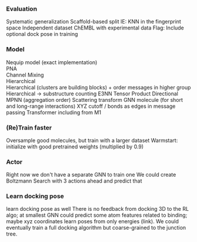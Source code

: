 ### Evaluation
Systematic generalization 
Scaffold-based split IE: KNN in the fingerprint space
Independent dataset ChEMBL with experimental data
Flag: Include optional dock pose in training

### Model
Nequip model (exact implementation)  
PNA  
Channel Mixing  
Hierarchical   
Hierarchical (clusters are building blocks) + order messages in higher group 
Hierarchical -> substructure counting
E3NN
Tensor Product
Directional MPNN (aggregation order)
Scattering transform GNN molecule (for short and long-range interactions)
XYZ cutoff / bonds as edges in message passing
Transformer including from M1

### (Re)Train faster
Oversample good molecules, but train with a larger dataset
Warmstart: initialize with good pretrained weights (multiplied by 0.9)

### Actor
Right now we don't have a separate GNN to train one
We could create Boltzmann Search with 3 actions ahead and predict that

### Learn docking pose
learn docking pose as well
There is no feedback from docking 3D to the RL algo; at smallest GNN could predict some atom features related to binding; 
maybe xyz coordinates
learn poses from only energies (link). We could eventually train a full docking algorithm but coarse-grained to the
junction tree.